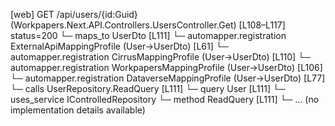[web] GET /api/users/{id:Guid}  (Workpapers.Next.API.Controllers.UsersController.Get)  [L108–L117] status=200
  └─ maps_to UserDto [L111]
    └─ automapper.registration ExternalApiMappingProfile (User->UserDto) [L61]
    └─ automapper.registration CirrusMappingProfile (User->UserDto) [L110]
    └─ automapper.registration WorkpapersMappingProfile (User->UserDto) [L106]
    └─ automapper.registration DataverseMappingProfile (User->UserDto) [L77]
  └─ calls UserRepository.ReadQuery [L111]
  └─ query User [L111]
  └─ uses_service IControlledRepository<User>
    └─ method ReadQuery [L111]
      └─ ... (no implementation details available)

